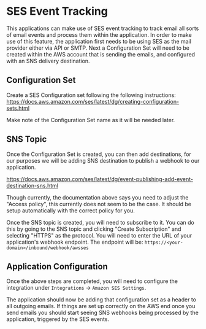 # SES Event Tracking

This applications can make use of SES event tracking to track email all sorts of email events and process them within the application.
In order to make use of this feature, the application first needs to be using SES as the mail provider either via API or SMTP.
Next a Configuration Set will need to be created within the AWS account that is sending the emails, and configured with an SNS delivery destination.

## Configuration Set

Create a SES Configuration set following the following instructions: https://docs.aws.amazon.com/ses/latest/dg/creating-configuration-sets.html

Make note of the Configuration Set name as it will be needed later.

## SNS Topic

Once the Configuration Set is created, you can then add destinations, for our purposes we will be adding SNS destination to publish a webhook to our application.

https://docs.aws.amazon.com/ses/latest/dg/event-publishing-add-event-destination-sns.html

Though currently, the documentation above says you need to adjust the "Access policy", this currently does not seem to be the case. It should be setup automatically with the correct policy for you.

Once the SNS topic is created, you will need to subscribe to it. You can do this by going to the SNS topic and clicking "Create Subscription" and selecting "HTTPS" as the protocol. You will need to enter the URL of your application's webhook endpoint. The endpoint will be: `https://<your-domain>/inbound/webhook/awsses`

## Application Configuration

Once the above steps are completed, you will need to configure the integration under `Integrations` -> `Amazon SES Settings`.

The application should now be adding that configuration set as a header to all outgoing emails. If things are set up correctly on the AWS end once you send emails you should start seeing SNS webhooks being processed by the application, triggered by the SES events.
